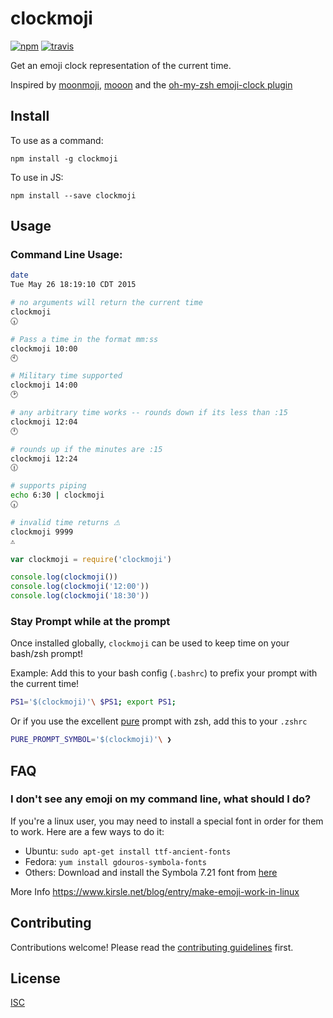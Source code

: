 # clockmoji

[![npm][npm-image]][npm-url]
[![travis][travis-image]][travis-url]

[npm-image]: https://img.shields.io/npm/v/clockmoji.svg?style=flat-square
[npm-url]: https://www.npmjs.com/package/clockmoji
[travis-image]: https://img.shields.io/travis/flet/clockmoji.svg?style=flat-square
[travis-url]: https://travis-ci.org/flet/clockmoji

Get an emoji clock representation of the current time.

Inspired by [moonmoji](https://www.npmjs.com/package/moonmoji), [mooon](https://github.com/bcomnes/mooon) and the [oh-my-zsh emoji-clock plugin](https://github.com/robbyrussell/oh-my-zsh/blob/master/plugins/emoji-clock/emoji-clock.plugin.zsh)

## Install

To use as a command:
```
npm install -g clockmoji
```

To use in JS:
```
npm install --save clockmoji
```

## Usage

### Command Line Usage:

```bash
date
Tue May 26 18:19:10 CDT 2015

# no arguments will return the current time
clockmoji
🕡

# Pass a time in the format mm:ss
clockmoji 10:00
🕙

# Military time supported
clockmoji 14:00
🕑

# any arbitrary time works -- rounds down if its less than :15
clockmoji 12:04
🕛

# rounds up if the minutes are :15
clockmoji 12:24
🕧

# supports piping
echo 6:30 | clockmoji
🕡

# invalid time returns ⚠
clockmoji 9999
⚠
```

```js
var clockmoji = require('clockmoji')

console.log(clockmoji())
console.log(clockmoji('12:00'))
console.log(clockmoji('18:30'))
```

### Stay Prompt while at the prompt
Once installed globally, `clockmoji` can be used to keep time on your bash/zsh prompt!

Example:
Add this to your bash config (`.bashrc`) to prefix your prompt with the current time!

```bash
PS1='$(clockmoji)'\ $PS1; export PS1;
```

Or if you use the excellent [pure](https://github.com/sindresorhus/pure) prompt with zsh, add this to your `.zshrc`
```bash
PURE_PROMPT_SYMBOL='$(clockmoji)'\ ❯
```

## FAQ

### I don't see any emoji on my command line, what should I do?
If you're a linux user, you may need to install a special font in order for them to work. Here are a few ways to do it:

- Ubuntu: `sudo apt-get install ttf-ancient-fonts`
- Fedora: `yum install gdouros-symbola-fonts`
- Others: Download and install the Symbola 7.21 font from [here](http://users.teilar.gr/~g1951d/)

More Info https://www.kirsle.net/blog/entry/make-emoji-work-in-linux

## Contributing

Contributions welcome! Please read the [contributing guidelines](CONTRIBUTING.md) first.

## License

[ISC](LICENSE.md)
